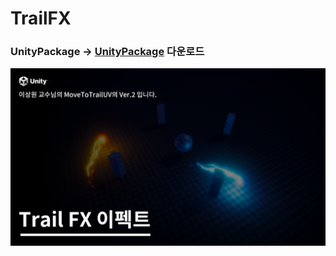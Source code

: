 # TrailFX
### UnityPackage -> [UnityPackage](https://github.com/NK-Studio/Unity-AnimationPreview-Patcher/releases/tag/1.0.0) 다운로드

[![미리보기](https://github.com/NK-Studio/TrailFX/blob/main/GitHub/Image.png)](https://youtu.be/lULnVezdp_Q?si=IERdIPvhoRB91H_1)  
